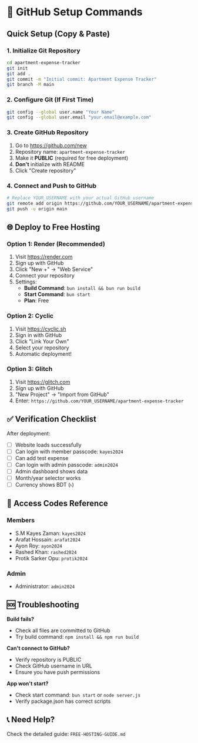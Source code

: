 # 🚀 GitHub Setup Commands

## Quick Setup (Copy & Paste)

### 1. Initialize Git Repository
```bash
cd apartment-expense-tracker
git init
git add .
git commit -m "Initial commit: Apartment Expense Tracker"
git branch -M main
```

### 2. Configure Git (If First Time)
```bash
git config --global user.name "Your Name"
git config --global user.email "your.email@example.com"
```

### 3. Create GitHub Repository
1. Go to https://github.com/new
2. Repository name: `apartment-expense-tracker`
3. Make it **PUBLIC** (required for free deployment)
4. **Don't** initialize with README
5. Click "Create repository"

### 4. Connect and Push to GitHub
```bash
# Replace YOUR_USERNAME with your actual GitHub username
git remote add origin https://github.com/YOUR_USERNAME/apartment-expense-tracker.git
git push -u origin main
```

## 🌐 Deploy to Free Hosting

### Option 1: Render (Recommended)
1. Visit https://render.com
2. Sign up with GitHub
3. Click "New +" → "Web Service"
4. Connect your repository
5. Settings:
   - **Build Command**: `bun install && bun run build`
   - **Start Command**: `bun start`
   - **Plan**: Free

### Option 2: Cyclic
1. Visit https://cyclic.sh
2. Sign in with GitHub
3. Click "Link Your Own"
4. Select your repository
5. Automatic deployment!

### Option 3: Glitch
1. Visit https://glitch.com
2. Sign up with GitHub
3. "New Project" → "Import from GitHub"
4. Enter: `https://github.com/YOUR_USERNAME/apartment-expense-tracker`

## ✅ Verification Checklist

After deployment:
- [ ] Website loads successfully
- [ ] Can login with member passcode: `kayes2024`
- [ ] Can add test expense
- [ ] Can login with admin passcode: `admin2024`
- [ ] Admin dashboard shows data
- [ ] Month/year selector works
- [ ] Currency shows BDT (৳)

## 🔑 Access Codes Reference

### Members
- S.M Kayes Zaman: `kayes2024`
- Arafat Hossain: `arafat2024`
- Ayon Roy: `ayon2024`
- Rashed Khan: `rashed2024`
- Protik Sarker Opu: `protik2024`

### Admin
- Administrator: `admin2024`

## 🆘 Troubleshooting

**Build fails?**
- Check all files are committed to GitHub
- Try build command: `npm install && npm run build`

**Can't connect to GitHub?**
- Verify repository is PUBLIC
- Check GitHub username in URL
- Ensure you have push permissions

**App won't start?**
- Check start command: `bun start` or `node server.js`
- Verify package.json has correct scripts

## 📞 Need Help?

Check the detailed guide: `FREE-HOSTING-GUIDE.md`